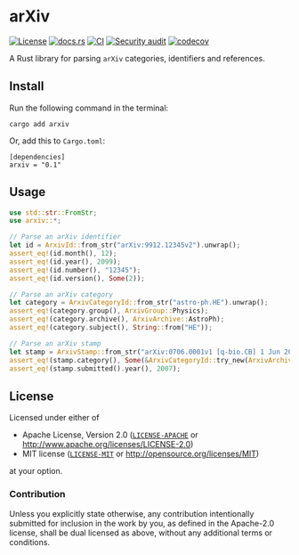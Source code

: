 # arXiv

[![License](https://img.shields.io/badge/License-MIT%20%26%20Apache%202.0-blue)](#license)
[![docs.rs](https://img.shields.io/docsrs/arxiv/latest)](https://docs.rs/arxiv/)
[![CI](https://github.com/acmuta-research/arxiv-rs/actions/workflows/main.yml/badge.svg)](https://github.com/acmuta-research/arxiv-rs/actions/workflows/main.yml)
[![Security audit](https://github.com/acmuta-research/arxiv-rs/actions/workflows/security-audit.yml/badge.svg)](https://github.com/acmuta-research/arxiv-rs/actions/workflows/security-audit.yml)
[![codecov](https://codecov.io/gh/acmuta-research/arxiv-rs/branch/main/graph/badge.svg?token=6ZSIWAQTHU)](https://codecov.io/gh/acmuta-research/arxiv-rs)

A Rust library for parsing `arXiv` categories, identifiers and references.

## Install

Run the following command in the terminal:

```shell
cargo add arxiv
```

Or, add this to `Cargo.toml`:

```shell
[dependencies]
arxiv = "0.1"
```

## Usage

```rust
use std::str::FromStr;
use arxiv::*;

// Parse an arXiv identifier
let id = ArxivId::from_str("arXiv:9912.12345v2").unwrap();
assert_eq!(id.month(), 12);
assert_eq!(id.year(), 2099);
assert_eq!(id.number(), "12345");
assert_eq!(id.version(), Some(2));

// Parse an arXiv category
let category = ArxivCategoryId::from_str("astro-ph.HE").unwrap();
assert_eq!(category.group(), ArxivGroup::Physics);
assert_eq!(category.archive(), ArxivArchive::AstroPh);
assert_eq!(category.subject(), String::from("HE"));

// Parse an arXiv stamp
let stamp = ArxivStamp::from_str("arXiv:0706.0001v1 [q-bio.CB] 1 Jun 2007").unwrap();
assert_eq!(stamp.category(), Some(&ArxivCategoryId::try_new(ArxivArchive::QBio, "CB").unwrap()));
assert_eq!(stamp.submitted().year(), 2007);
```

## License

Licensed under either of

* Apache License, Version 2.0 ([`LICENSE-APACHE`](LICENSE-APACHE) or <http://www.apache.org/licenses/LICENSE-2.0>)
* MIT license ([`LICENSE-MIT`](LICENSE-MIT) or <http://opensource.org/licenses/MIT>)

at your option.

### Contribution

Unless you explicitly state otherwise, any contribution intentionally submitted for inclusion in the work by you, as defined in the Apache-2.0 license, shall be dual licensed as above, without any additional terms or conditions.
